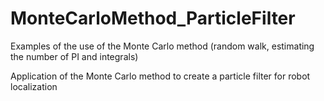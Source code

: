 # MonteCarloMethod_ParticleFilter
Examples of the use of the Monte Carlo method (random walk, estimating the number of PI and integrals)

Application of the Monte Carlo method to create a particle filter for robot localization
